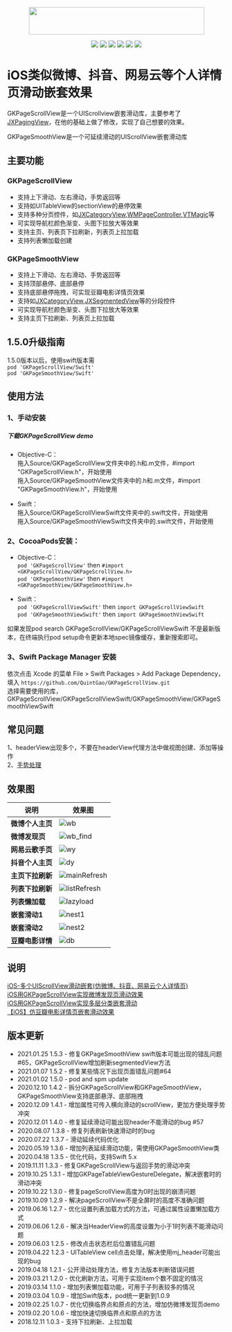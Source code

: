 <div align=center><img src="https://upload-images.jianshu.io/upload_images/1598505-e2dbef3c2d9e3fd9.png?imageMogr2/auto-orient/strip%7CimageView2/2/w/1240" width="405" height="63" /></div>

<p align="center">
<a href="https://travis-ci.org/QuintGao/GKPageScrollView"><img src="https://img.shields.io/travis/QuintGao/GKPageScrollView/master.svg?style=flat"></a>
<a href="https://github.com/QuintGao/GKPageScrollView"><img src="https://img.shields.io/badge/platform-iOS-red.svg"></a>
<a href="" ><img src="https://img.shields.io/badge/license-MIT-green.svg?style=flat"></a>
<a href="https://github.com/QuintGao/GKPageScrollView"><img src="https://img.shields.io/badge/language-Objective--C%2FSwift%205.x-orange.svg"></a>
<a href="https://cocoapods.org/pods/GKPageScrollView"><img src="http://img.shields.io/cocoapods/v/GKPageScrollView.svg?style=flat"></a>
<a href=""><img src="https://img.shields.io/badge/support-ios%208%2B-orange.svg"></a>
</p>

iOS类似微博、抖音、网易云等个人详情页滑动嵌套效果
==========

GKPageScrollView是一个UIScrollview嵌套滑动库，主要参考了[JXPagingView](https://github.com/pujiaxin33/JXPagingView)，在他的基础上做了修改，实现了自己想要的效果。  

GKPageSmoothView是一个可延续滑动的UIScrollView嵌套滑动库

## 主要功能

### GKPageScrollView

- 支持上下滑动、左右滑动，手势返回等
- 支持如UITableView的sectionView的悬停效果
- 支持多种分页控件，如[JXCategoryView](https://github.com/pujiaxin33/JXCategoryView),[WMPageController](https://github.com/wangmchn/WMPageController),[VTMagic](https://github.com/tianzhuo112/VTMagic)等
- 可实现导航栏颜色渐变、头图下拉放大等效果
- 支持主页、列表页下拉刷新，列表页上拉加载
- 支持列表懒加载创建

### GKPageSmoothView

- 支持上下滑动、左右滑动、手势返回等
- 支持顶部悬停、底部悬停
- 支持底部悬停拖拽，可实现豆瓣电影详情页效果
- 支持如[JXCategoryView](https://github.com/pujiaxin33/JXCategoryView),[JXSegmentedView](https://github.com/pujiaxin33/JXSegmentedView)等的分段控件
- 可实现导航栏颜色渐变、头图下拉放大等效果
- 支持主页下拉刷新、列表页上拉加载

## 1.5.0升级指南
1.5.0版本以后，使用swift版本需  
`pod 'GKPageScrollView/Swift'`  
`pod 'GKPageSmoothView/Swift'`

## 使用方法
### 1、手动安装
##### 下载GKPageScrollView demo
* Objective-C：  
拖入Source/GKPageScrollView文件夹中的.h和.m文件，#import "GKPageScrollView.h"，开始使用  
拖入Source/GKPageSmoothView文件夹中的.h和.m文件，#import "GKPageSmoothView.h"，开始使用

* Swift：    
拖入Source/GKPageScrollViewSwift文件夹中的.swift文件，开始使用    
拖入Source/GKPageSmoothViewSwift文件夹中的.swift文件，开始使用  

### 2、CocoaPods安装：
* Objective-C：   
`pod 'GKPageScrollView'` then `#import <GKPageScrollView/GKPageScrollView.h>`    
`pod 'GKPageSmoothView'` then `#import <GKPageSmoothView/GKPageSmoothView.h>`

* Swift：    
`pod 'GKPageScrollViewSwift'` then `import GKPageScrollViewSwift`    
`pod 'GKPageSmoothViewSwift'` then `import GKPageSmoothViewSwift`

如果发现pod search GKPageScrollView/GKPageScrollViewSwift 不是最新版本，在终端执行pod setup命令更新本地spec镜像缓存，重新搜索即可。

### 3、Swift Package Manager 安装
依次点击 Xcode 的菜单 File > Swift Packages > Add Package Dependency，填入 `https://github.com/QuintGao/GKPageScrollView.git`  
选择需要使用的库，GKPageScrollView/GKPageScrollViewSwift/GKPageSmoothView/GKPageSmoothViewSwift

## 常见问题
1、headerView出现多个，不要在headerView代理方法中做视图创建、添加等操作  
2、[手势处理](https://github.com/QuintGao/GKPageScrollView/blob/master/Document/%E6%89%8B%E5%8A%BF%E5%A4%84%E7%90%86.md)

## 效果图

|说明|效果图|
|-------|-------|
| **微博个人主页** | ![wb](https://upload-images.jianshu.io/upload_images/1598505-53da65a9a8f3229c.gif?imageMogr2/auto-orient/strip)|
| **微博发现页** |![wb_find](https://upload-images.jianshu.io/upload_images/1598505-a5f087ed3b5e93d4.gif?imageMogr2/auto-orient/strip)|
| **网易云歌手页** | ![wy](https://upload-images.jianshu.io/upload_images/1598505-5c55692e236b9f82.gif?imageMogr2/auto-orient/strip) |
| **抖音个人主页** | ![dy](https://upload-images.jianshu.io/upload_images/1598505-8c0450b2032bc18c.gif?imageMogr2/auto-orient/strip) |
| **主页下拉刷新** | ![mainRefresh](https://upload-images.jianshu.io/upload_images/1598505-5209661b7169f611.gif?imageMogr2/auto-orient/strip) |
| **列表下拉刷新** | ![listRefresh](https://upload-images.jianshu.io/upload_images/1598505-4bd5353e7471cb52.gif?imageMogr2/auto-orient/strip) |
| **列表懒加载** | ![lazyload](https://upload-images.jianshu.io/upload_images/1598505-7917c1f0f1749c7e.gif?imageMogr2/auto-orient/strip) |
| **嵌套滑动1** | ![nest1](https://upload-images.jianshu.io/upload_images/1598505-40e73956ad04226e.gif?imageMogr2/auto-orient/strip)|
| **嵌套滑动2** |![nest2](https://upload-images.jianshu.io/upload_images/1598505-8e2acebddb2f5366.gif?imageMogr2/auto-orient/strip) |
| **豆瓣电影详情** |![db](https://upload-images.jianshu.io/upload_images/1598505-9958ad3c0c89451f.gif?imageMogr2/auto-orient/strip)|

## 说明
[iOS-多个UIScrollView滑动嵌套(仿微博、抖音、网易云个人详情页)](https://www.jianshu.com/p/5ce57fccdc03)   
[iOS用GKPageScrollView实现微博发现页滑动效果](https://www.jianshu.com/p/f9846c46fca7)   
[iOS用GKPageScrollView实现多层分类嵌套滑动](https://www.jianshu.com/p/5de1bcd3ecad)  
[【iOS】仿豆瓣电影详情页嵌套滑动效果](https://www.jianshu.com/p/75b979177ebe)  

## 版本更新

* 2021.01.25   1.5.3 - 修复GKPageSmoothView swift版本可能出现的错乱问题#65，GKPageScrollView增加刷新segmentedView方法
* 2021.01.07   1.5.2 - 修复某些情况下出现页面错乱问题#64
* 2021.01.02   1.5.0 - pod and spm update
* 2020.12.10   1.4.2 - 拆分GKPageScrollView和GKPageSmoothView，GKPageSmoothView支持底部悬浮、底部拖拽
* 2020.12.09   1.4.1 - 增加属性可传入横向滑动的scrollView，更加方便处理手势冲突
* 2020.12.01   1.4.0 - 修复延续滑动可能出现header不能滑动的bug #57
* 2020.08.07   1.3.8 - 修复列表刷新快速滑动时的bug
* 2020.07.22   1.3.7 - 滑动延续代码优化
* 2020.05.19   1.3.6 - 增加列表延续滑动功能，需使用GKPageSmoothView类
* 2020.04.18   1.3.5 - 优化代码，支持Swift 5.x
* 2019.11.11   1.3.3 - 修复GKPageScrollView与返回手势的滑动冲突
* 2019.10.25   1.3.1 - 增加GKPageTableViewGestureDelegate，解决嵌套时的滑动冲突 
* 2019.10.22   1.3.0 - 修复pageScrollView高度为0时出现的崩溃问题
* 2019.10.09   1.2.9 - 解决pageScrollView不是全屏时的高度不准确问题
* 2019.06.16   1.2.7 - 优化设置列表加载方式的方法，可通过属性设置懒加载方式
* 2019.06.06   1.2.6 - 解决当HeaderView的高度设置为小于1时列表不能滑动问题
* 2019.06.03   1.2.5 - 修改点击状态栏后位置错乱问题
* 2019.04.22   1.2.3 - UITableView cell点击处理，解决使用mj_header可能出现的bug
* 2019.04.18   1.2.1 - 公开滑动处理方法，修复方法版本判断错误问题
* 2019.03.21   1.2.0 - 优化刷新方法，可用于实现item个数不固定的情况
* 2019.03.14   1.1.0 - 增加列表懒加载功能，可用于子列表较多的情况
* 2019.03.04   1.0.9 - 增加Swift版本，pod统一更新到1.0.9
* 2019.02.25   1.0.7 - 优化切换临界点和原点的方法，增加仿微博发现页demo
* 2019.02.20   1.0.6 - 增加快速切换临界点和原点的方法
* 2018.12.11   1.0.3 - 支持下拉刷新、上拉加载
